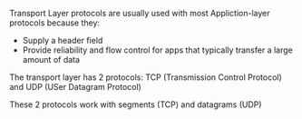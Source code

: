 Transport Layer protocols are usually used with most Appliction-layer protocols because they:
- Supply a header field
- Provide reliability and flow control for apps that typically transfer a large amount of data

The transport layer has 2 protocols:
TCP (Transmission Control Protocol) and UDP (USer Datagram Protocol)

These 2 protocols work with segments (TCP) and datagrams (UDP)
